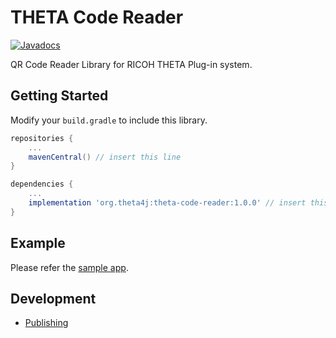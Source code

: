 # THETA Code Reader

[![Javadocs](https://javadoc.io/badge/org.theta4j/theta-code-reader.svg)](https://javadoc.io/doc/org.theta4j/theta-code-reader)

QR Code Reader Library for RICOH THETA Plug-in system.

## Getting Started

Modify your `build.gradle` to include this library.

```groovy
repositories {
    ...
    mavenCentral() // insert this line
}

dependencies {
    ...
    implementation 'org.theta4j:theta-code-reader:1.0.0' // insert this line
}
```

## Example

Please refer the [sample app](app/src/main/java/org/theta4j/codereader/sample/MainActivity.kt).

## Development

* [Publishing](doc/dev/publish)
